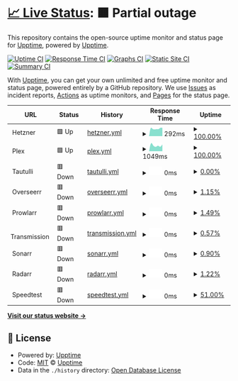 # [📈 Live Status](https://upptime.github.io/upptime): <!--live status--> **🟧 Partial outage**

This repository contains the open-source uptime monitor and status page for [Upptime](https://upptime.js.org), powered by [Upptime](https://github.com/upptime/upptime).

[![Uptime CI](https://github.com/stiefel1234eu/upptime/workflows/Uptime%20CI/badge.svg)](https://github.com/stiefel1234eu/upptime/actions?query=workflow%3A%22Uptime+CI%22)
[![Response Time CI](https://github.com/stiefel1234eu/upptime/workflows/Response%20Time%20CI/badge.svg)](https://github.com/stiefel1234eu/upptime/actions?query=workflow%3A%22Response+Time+CI%22)
[![Graphs CI](https://github.com/stiefel1234eu/upptime/workflows/Graphs%20CI/badge.svg)](https://github.com/stiefel1234eu/upptime/actions?query=workflow%3A%22Graphs+CI%22)
[![Static Site CI](https://github.com/stiefel1234eu/upptime/workflows/Static%20Site%20CI/badge.svg)](https://github.com/stiefel1234eu/upptime/actions?query=workflow%3A%22Static+Site+CI%22)
[![Summary CI](https://github.com/stiefel1234eu/upptime/workflows/Summary%20CI/badge.svg)](https://github.com/stiefel1234eu/upptime/actions?query=workflow%3A%22Summary+CI%22)

With [Upptime](https://upptime.js.org), you can get your own unlimited and free uptime monitor and status page, powered entirely by a GitHub repository. We use [Issues](https://github.com/upptime/upptime/issues) as incident reports, [Actions](https://github.com/stiefel1234eu/upptime/actions) as uptime monitors, and [Pages](https://upptime.github.io/upptime) for the status page.

<!--start: status pages-->
<!-- This summary is generated by Upptime (https://github.com/upptime/upptime) -->
<!-- Do not edit this manually, your changes will be overwritten -->
<!-- prettier-ignore -->
| URL | Status | History | Response Time | Uptime |
| --- | ------ | ------- | ------------- | ------ |
| <img alt="" src="https://icons.duckduckgo.com/ip3/null.ico" height="13"> Hetzner | 🟩 Up | [hetzner.yml](https://github.com/Stiefel1234eu/upptime/commits/HEAD/history/hetzner.yml) | <details><summary><img alt="Response time graph" src="./graphs/hetzner/response-time-week.png" height="20"> 292ms</summary><br><a href="https://stiefel1234eu.github.io/upptime/history/hetzner"><img alt="Response time 292" src="https://img.shields.io/endpoint?url=https%3A%2F%2Fraw.githubusercontent.com%2FStiefel1234eu%2Fupptime%2FHEAD%2Fapi%2Fhetzner%2Fresponse-time.json"></a><br><a href="https://stiefel1234eu.github.io/upptime/history/hetzner"><img alt="24-hour response time 292" src="https://img.shields.io/endpoint?url=https%3A%2F%2Fraw.githubusercontent.com%2FStiefel1234eu%2Fupptime%2FHEAD%2Fapi%2Fhetzner%2Fresponse-time-day.json"></a><br><a href="https://stiefel1234eu.github.io/upptime/history/hetzner"><img alt="7-day response time 292" src="https://img.shields.io/endpoint?url=https%3A%2F%2Fraw.githubusercontent.com%2FStiefel1234eu%2Fupptime%2FHEAD%2Fapi%2Fhetzner%2Fresponse-time-week.json"></a><br><a href="https://stiefel1234eu.github.io/upptime/history/hetzner"><img alt="30-day response time 292" src="https://img.shields.io/endpoint?url=https%3A%2F%2Fraw.githubusercontent.com%2FStiefel1234eu%2Fupptime%2FHEAD%2Fapi%2Fhetzner%2Fresponse-time-month.json"></a><br><a href="https://stiefel1234eu.github.io/upptime/history/hetzner"><img alt="1-year response time 292" src="https://img.shields.io/endpoint?url=https%3A%2F%2Fraw.githubusercontent.com%2FStiefel1234eu%2Fupptime%2FHEAD%2Fapi%2Fhetzner%2Fresponse-time-year.json"></a></details> | <details><summary><a href="https://stiefel1234eu.github.io/upptime/history/hetzner">100.00%</a></summary><a href="https://stiefel1234eu.github.io/upptime/history/hetzner"><img alt="All-time uptime 100.00%" src="https://img.shields.io/endpoint?url=https%3A%2F%2Fraw.githubusercontent.com%2FStiefel1234eu%2Fupptime%2FHEAD%2Fapi%2Fhetzner%2Fuptime.json"></a><br><a href="https://stiefel1234eu.github.io/upptime/history/hetzner"><img alt="24-hour uptime 100.00%" src="https://img.shields.io/endpoint?url=https%3A%2F%2Fraw.githubusercontent.com%2FStiefel1234eu%2Fupptime%2FHEAD%2Fapi%2Fhetzner%2Fuptime-day.json"></a><br><a href="https://stiefel1234eu.github.io/upptime/history/hetzner"><img alt="7-day uptime 100.00%" src="https://img.shields.io/endpoint?url=https%3A%2F%2Fraw.githubusercontent.com%2FStiefel1234eu%2Fupptime%2FHEAD%2Fapi%2Fhetzner%2Fuptime-week.json"></a><br><a href="https://stiefel1234eu.github.io/upptime/history/hetzner"><img alt="30-day uptime 100.00%" src="https://img.shields.io/endpoint?url=https%3A%2F%2Fraw.githubusercontent.com%2FStiefel1234eu%2Fupptime%2FHEAD%2Fapi%2Fhetzner%2Fuptime-month.json"></a><br><a href="https://stiefel1234eu.github.io/upptime/history/hetzner"><img alt="1-year uptime 100.00%" src="https://img.shields.io/endpoint?url=https%3A%2F%2Fraw.githubusercontent.com%2FStiefel1234eu%2Fupptime%2FHEAD%2Fapi%2Fhetzner%2Fuptime-year.json"></a></details>
| <img alt="" src="https://icons.duckduckgo.com/ip3/null.ico" height="13"> Plex | 🟩 Up | [plex.yml](https://github.com/Stiefel1234eu/upptime/commits/HEAD/history/plex.yml) | <details><summary><img alt="Response time graph" src="./graphs/plex/response-time-week.png" height="20"> 1049ms</summary><br><a href="https://stiefel1234eu.github.io/upptime/history/plex"><img alt="Response time 1049" src="https://img.shields.io/endpoint?url=https%3A%2F%2Fraw.githubusercontent.com%2FStiefel1234eu%2Fupptime%2FHEAD%2Fapi%2Fplex%2Fresponse-time.json"></a><br><a href="https://stiefel1234eu.github.io/upptime/history/plex"><img alt="24-hour response time 1049" src="https://img.shields.io/endpoint?url=https%3A%2F%2Fraw.githubusercontent.com%2FStiefel1234eu%2Fupptime%2FHEAD%2Fapi%2Fplex%2Fresponse-time-day.json"></a><br><a href="https://stiefel1234eu.github.io/upptime/history/plex"><img alt="7-day response time 1049" src="https://img.shields.io/endpoint?url=https%3A%2F%2Fraw.githubusercontent.com%2FStiefel1234eu%2Fupptime%2FHEAD%2Fapi%2Fplex%2Fresponse-time-week.json"></a><br><a href="https://stiefel1234eu.github.io/upptime/history/plex"><img alt="30-day response time 1049" src="https://img.shields.io/endpoint?url=https%3A%2F%2Fraw.githubusercontent.com%2FStiefel1234eu%2Fupptime%2FHEAD%2Fapi%2Fplex%2Fresponse-time-month.json"></a><br><a href="https://stiefel1234eu.github.io/upptime/history/plex"><img alt="1-year response time 1049" src="https://img.shields.io/endpoint?url=https%3A%2F%2Fraw.githubusercontent.com%2FStiefel1234eu%2Fupptime%2FHEAD%2Fapi%2Fplex%2Fresponse-time-year.json"></a></details> | <details><summary><a href="https://stiefel1234eu.github.io/upptime/history/plex">100.00%</a></summary><a href="https://stiefel1234eu.github.io/upptime/history/plex"><img alt="All-time uptime 100.00%" src="https://img.shields.io/endpoint?url=https%3A%2F%2Fraw.githubusercontent.com%2FStiefel1234eu%2Fupptime%2FHEAD%2Fapi%2Fplex%2Fuptime.json"></a><br><a href="https://stiefel1234eu.github.io/upptime/history/plex"><img alt="24-hour uptime 100.00%" src="https://img.shields.io/endpoint?url=https%3A%2F%2Fraw.githubusercontent.com%2FStiefel1234eu%2Fupptime%2FHEAD%2Fapi%2Fplex%2Fuptime-day.json"></a><br><a href="https://stiefel1234eu.github.io/upptime/history/plex"><img alt="7-day uptime 100.00%" src="https://img.shields.io/endpoint?url=https%3A%2F%2Fraw.githubusercontent.com%2FStiefel1234eu%2Fupptime%2FHEAD%2Fapi%2Fplex%2Fuptime-week.json"></a><br><a href="https://stiefel1234eu.github.io/upptime/history/plex"><img alt="30-day uptime 100.00%" src="https://img.shields.io/endpoint?url=https%3A%2F%2Fraw.githubusercontent.com%2FStiefel1234eu%2Fupptime%2FHEAD%2Fapi%2Fplex%2Fuptime-month.json"></a><br><a href="https://stiefel1234eu.github.io/upptime/history/plex"><img alt="1-year uptime 100.00%" src="https://img.shields.io/endpoint?url=https%3A%2F%2Fraw.githubusercontent.com%2FStiefel1234eu%2Fupptime%2FHEAD%2Fapi%2Fplex%2Fuptime-year.json"></a></details>
| <img alt="" src="https://icons.duckduckgo.com/ip3/null.ico" height="13"> Tautulli | 🟥 Down | [tautulli.yml](https://github.com/Stiefel1234eu/upptime/commits/HEAD/history/tautulli.yml) | <details><summary><img alt="Response time graph" src="./graphs/tautulli/response-time-week.png" height="20"> 0ms</summary><br><a href="https://stiefel1234eu.github.io/upptime/history/tautulli"><img alt="Response time 0" src="https://img.shields.io/endpoint?url=https%3A%2F%2Fraw.githubusercontent.com%2FStiefel1234eu%2Fupptime%2FHEAD%2Fapi%2Ftautulli%2Fresponse-time.json"></a><br><a href="https://stiefel1234eu.github.io/upptime/history/tautulli"><img alt="24-hour response time 0" src="https://img.shields.io/endpoint?url=https%3A%2F%2Fraw.githubusercontent.com%2FStiefel1234eu%2Fupptime%2FHEAD%2Fapi%2Ftautulli%2Fresponse-time-day.json"></a><br><a href="https://stiefel1234eu.github.io/upptime/history/tautulli"><img alt="7-day response time 0" src="https://img.shields.io/endpoint?url=https%3A%2F%2Fraw.githubusercontent.com%2FStiefel1234eu%2Fupptime%2FHEAD%2Fapi%2Ftautulli%2Fresponse-time-week.json"></a><br><a href="https://stiefel1234eu.github.io/upptime/history/tautulli"><img alt="30-day response time 0" src="https://img.shields.io/endpoint?url=https%3A%2F%2Fraw.githubusercontent.com%2FStiefel1234eu%2Fupptime%2FHEAD%2Fapi%2Ftautulli%2Fresponse-time-month.json"></a><br><a href="https://stiefel1234eu.github.io/upptime/history/tautulli"><img alt="1-year response time 0" src="https://img.shields.io/endpoint?url=https%3A%2F%2Fraw.githubusercontent.com%2FStiefel1234eu%2Fupptime%2FHEAD%2Fapi%2Ftautulli%2Fresponse-time-year.json"></a></details> | <details><summary><a href="https://stiefel1234eu.github.io/upptime/history/tautulli">0.00%</a></summary><a href="https://stiefel1234eu.github.io/upptime/history/tautulli"><img alt="All-time uptime 0.00%" src="https://img.shields.io/endpoint?url=https%3A%2F%2Fraw.githubusercontent.com%2FStiefel1234eu%2Fupptime%2FHEAD%2Fapi%2Ftautulli%2Fuptime.json"></a><br><a href="https://stiefel1234eu.github.io/upptime/history/tautulli"><img alt="24-hour uptime 0.00%" src="https://img.shields.io/endpoint?url=https%3A%2F%2Fraw.githubusercontent.com%2FStiefel1234eu%2Fupptime%2FHEAD%2Fapi%2Ftautulli%2Fuptime-day.json"></a><br><a href="https://stiefel1234eu.github.io/upptime/history/tautulli"><img alt="7-day uptime 0.00%" src="https://img.shields.io/endpoint?url=https%3A%2F%2Fraw.githubusercontent.com%2FStiefel1234eu%2Fupptime%2FHEAD%2Fapi%2Ftautulli%2Fuptime-week.json"></a><br><a href="https://stiefel1234eu.github.io/upptime/history/tautulli"><img alt="30-day uptime 0.00%" src="https://img.shields.io/endpoint?url=https%3A%2F%2Fraw.githubusercontent.com%2FStiefel1234eu%2Fupptime%2FHEAD%2Fapi%2Ftautulli%2Fuptime-month.json"></a><br><a href="https://stiefel1234eu.github.io/upptime/history/tautulli"><img alt="1-year uptime 0.00%" src="https://img.shields.io/endpoint?url=https%3A%2F%2Fraw.githubusercontent.com%2FStiefel1234eu%2Fupptime%2FHEAD%2Fapi%2Ftautulli%2Fuptime-year.json"></a></details>
| <img alt="" src="https://icons.duckduckgo.com/ip3/null.ico" height="13"> Overseerr | 🟥 Down | [overseerr.yml](https://github.com/Stiefel1234eu/upptime/commits/HEAD/history/overseerr.yml) | <details><summary><img alt="Response time graph" src="./graphs/overseerr/response-time-week.png" height="20"> 0ms</summary><br><a href="https://stiefel1234eu.github.io/upptime/history/overseerr"><img alt="Response time 0" src="https://img.shields.io/endpoint?url=https%3A%2F%2Fraw.githubusercontent.com%2FStiefel1234eu%2Fupptime%2FHEAD%2Fapi%2Foverseerr%2Fresponse-time.json"></a><br><a href="https://stiefel1234eu.github.io/upptime/history/overseerr"><img alt="24-hour response time 0" src="https://img.shields.io/endpoint?url=https%3A%2F%2Fraw.githubusercontent.com%2FStiefel1234eu%2Fupptime%2FHEAD%2Fapi%2Foverseerr%2Fresponse-time-day.json"></a><br><a href="https://stiefel1234eu.github.io/upptime/history/overseerr"><img alt="7-day response time 0" src="https://img.shields.io/endpoint?url=https%3A%2F%2Fraw.githubusercontent.com%2FStiefel1234eu%2Fupptime%2FHEAD%2Fapi%2Foverseerr%2Fresponse-time-week.json"></a><br><a href="https://stiefel1234eu.github.io/upptime/history/overseerr"><img alt="30-day response time 0" src="https://img.shields.io/endpoint?url=https%3A%2F%2Fraw.githubusercontent.com%2FStiefel1234eu%2Fupptime%2FHEAD%2Fapi%2Foverseerr%2Fresponse-time-month.json"></a><br><a href="https://stiefel1234eu.github.io/upptime/history/overseerr"><img alt="1-year response time 0" src="https://img.shields.io/endpoint?url=https%3A%2F%2Fraw.githubusercontent.com%2FStiefel1234eu%2Fupptime%2FHEAD%2Fapi%2Foverseerr%2Fresponse-time-year.json"></a></details> | <details><summary><a href="https://stiefel1234eu.github.io/upptime/history/overseerr">1.15%</a></summary><a href="https://stiefel1234eu.github.io/upptime/history/overseerr"><img alt="All-time uptime 1.15%" src="https://img.shields.io/endpoint?url=https%3A%2F%2Fraw.githubusercontent.com%2FStiefel1234eu%2Fupptime%2FHEAD%2Fapi%2Foverseerr%2Fuptime.json"></a><br><a href="https://stiefel1234eu.github.io/upptime/history/overseerr"><img alt="24-hour uptime 1.15%" src="https://img.shields.io/endpoint?url=https%3A%2F%2Fraw.githubusercontent.com%2FStiefel1234eu%2Fupptime%2FHEAD%2Fapi%2Foverseerr%2Fuptime-day.json"></a><br><a href="https://stiefel1234eu.github.io/upptime/history/overseerr"><img alt="7-day uptime 1.15%" src="https://img.shields.io/endpoint?url=https%3A%2F%2Fraw.githubusercontent.com%2FStiefel1234eu%2Fupptime%2FHEAD%2Fapi%2Foverseerr%2Fuptime-week.json"></a><br><a href="https://stiefel1234eu.github.io/upptime/history/overseerr"><img alt="30-day uptime 1.15%" src="https://img.shields.io/endpoint?url=https%3A%2F%2Fraw.githubusercontent.com%2FStiefel1234eu%2Fupptime%2FHEAD%2Fapi%2Foverseerr%2Fuptime-month.json"></a><br><a href="https://stiefel1234eu.github.io/upptime/history/overseerr"><img alt="1-year uptime 1.15%" src="https://img.shields.io/endpoint?url=https%3A%2F%2Fraw.githubusercontent.com%2FStiefel1234eu%2Fupptime%2FHEAD%2Fapi%2Foverseerr%2Fuptime-year.json"></a></details>
| <img alt="" src="https://icons.duckduckgo.com/ip3/null.ico" height="13"> Prowlarr | 🟥 Down | [prowlarr.yml](https://github.com/Stiefel1234eu/upptime/commits/HEAD/history/prowlarr.yml) | <details><summary><img alt="Response time graph" src="./graphs/prowlarr/response-time-week.png" height="20"> 0ms</summary><br><a href="https://stiefel1234eu.github.io/upptime/history/prowlarr"><img alt="Response time 0" src="https://img.shields.io/endpoint?url=https%3A%2F%2Fraw.githubusercontent.com%2FStiefel1234eu%2Fupptime%2FHEAD%2Fapi%2Fprowlarr%2Fresponse-time.json"></a><br><a href="https://stiefel1234eu.github.io/upptime/history/prowlarr"><img alt="24-hour response time 0" src="https://img.shields.io/endpoint?url=https%3A%2F%2Fraw.githubusercontent.com%2FStiefel1234eu%2Fupptime%2FHEAD%2Fapi%2Fprowlarr%2Fresponse-time-day.json"></a><br><a href="https://stiefel1234eu.github.io/upptime/history/prowlarr"><img alt="7-day response time 0" src="https://img.shields.io/endpoint?url=https%3A%2F%2Fraw.githubusercontent.com%2FStiefel1234eu%2Fupptime%2FHEAD%2Fapi%2Fprowlarr%2Fresponse-time-week.json"></a><br><a href="https://stiefel1234eu.github.io/upptime/history/prowlarr"><img alt="30-day response time 0" src="https://img.shields.io/endpoint?url=https%3A%2F%2Fraw.githubusercontent.com%2FStiefel1234eu%2Fupptime%2FHEAD%2Fapi%2Fprowlarr%2Fresponse-time-month.json"></a><br><a href="https://stiefel1234eu.github.io/upptime/history/prowlarr"><img alt="1-year response time 0" src="https://img.shields.io/endpoint?url=https%3A%2F%2Fraw.githubusercontent.com%2FStiefel1234eu%2Fupptime%2FHEAD%2Fapi%2Fprowlarr%2Fresponse-time-year.json"></a></details> | <details><summary><a href="https://stiefel1234eu.github.io/upptime/history/prowlarr">1.49%</a></summary><a href="https://stiefel1234eu.github.io/upptime/history/prowlarr"><img alt="All-time uptime 1.49%" src="https://img.shields.io/endpoint?url=https%3A%2F%2Fraw.githubusercontent.com%2FStiefel1234eu%2Fupptime%2FHEAD%2Fapi%2Fprowlarr%2Fuptime.json"></a><br><a href="https://stiefel1234eu.github.io/upptime/history/prowlarr"><img alt="24-hour uptime 1.49%" src="https://img.shields.io/endpoint?url=https%3A%2F%2Fraw.githubusercontent.com%2FStiefel1234eu%2Fupptime%2FHEAD%2Fapi%2Fprowlarr%2Fuptime-day.json"></a><br><a href="https://stiefel1234eu.github.io/upptime/history/prowlarr"><img alt="7-day uptime 1.49%" src="https://img.shields.io/endpoint?url=https%3A%2F%2Fraw.githubusercontent.com%2FStiefel1234eu%2Fupptime%2FHEAD%2Fapi%2Fprowlarr%2Fuptime-week.json"></a><br><a href="https://stiefel1234eu.github.io/upptime/history/prowlarr"><img alt="30-day uptime 1.49%" src="https://img.shields.io/endpoint?url=https%3A%2F%2Fraw.githubusercontent.com%2FStiefel1234eu%2Fupptime%2FHEAD%2Fapi%2Fprowlarr%2Fuptime-month.json"></a><br><a href="https://stiefel1234eu.github.io/upptime/history/prowlarr"><img alt="1-year uptime 1.49%" src="https://img.shields.io/endpoint?url=https%3A%2F%2Fraw.githubusercontent.com%2FStiefel1234eu%2Fupptime%2FHEAD%2Fapi%2Fprowlarr%2Fuptime-year.json"></a></details>
| <img alt="" src="https://icons.duckduckgo.com/ip3/null.ico" height="13"> Transmission | 🟥 Down | [transmission.yml](https://github.com/Stiefel1234eu/upptime/commits/HEAD/history/transmission.yml) | <details><summary><img alt="Response time graph" src="./graphs/transmission/response-time-week.png" height="20"> 0ms</summary><br><a href="https://stiefel1234eu.github.io/upptime/history/transmission"><img alt="Response time 0" src="https://img.shields.io/endpoint?url=https%3A%2F%2Fraw.githubusercontent.com%2FStiefel1234eu%2Fupptime%2FHEAD%2Fapi%2Ftransmission%2Fresponse-time.json"></a><br><a href="https://stiefel1234eu.github.io/upptime/history/transmission"><img alt="24-hour response time 0" src="https://img.shields.io/endpoint?url=https%3A%2F%2Fraw.githubusercontent.com%2FStiefel1234eu%2Fupptime%2FHEAD%2Fapi%2Ftransmission%2Fresponse-time-day.json"></a><br><a href="https://stiefel1234eu.github.io/upptime/history/transmission"><img alt="7-day response time 0" src="https://img.shields.io/endpoint?url=https%3A%2F%2Fraw.githubusercontent.com%2FStiefel1234eu%2Fupptime%2FHEAD%2Fapi%2Ftransmission%2Fresponse-time-week.json"></a><br><a href="https://stiefel1234eu.github.io/upptime/history/transmission"><img alt="30-day response time 0" src="https://img.shields.io/endpoint?url=https%3A%2F%2Fraw.githubusercontent.com%2FStiefel1234eu%2Fupptime%2FHEAD%2Fapi%2Ftransmission%2Fresponse-time-month.json"></a><br><a href="https://stiefel1234eu.github.io/upptime/history/transmission"><img alt="1-year response time 0" src="https://img.shields.io/endpoint?url=https%3A%2F%2Fraw.githubusercontent.com%2FStiefel1234eu%2Fupptime%2FHEAD%2Fapi%2Ftransmission%2Fresponse-time-year.json"></a></details> | <details><summary><a href="https://stiefel1234eu.github.io/upptime/history/transmission">0.57%</a></summary><a href="https://stiefel1234eu.github.io/upptime/history/transmission"><img alt="All-time uptime 0.57%" src="https://img.shields.io/endpoint?url=https%3A%2F%2Fraw.githubusercontent.com%2FStiefel1234eu%2Fupptime%2FHEAD%2Fapi%2Ftransmission%2Fuptime.json"></a><br><a href="https://stiefel1234eu.github.io/upptime/history/transmission"><img alt="24-hour uptime 0.57%" src="https://img.shields.io/endpoint?url=https%3A%2F%2Fraw.githubusercontent.com%2FStiefel1234eu%2Fupptime%2FHEAD%2Fapi%2Ftransmission%2Fuptime-day.json"></a><br><a href="https://stiefel1234eu.github.io/upptime/history/transmission"><img alt="7-day uptime 0.57%" src="https://img.shields.io/endpoint?url=https%3A%2F%2Fraw.githubusercontent.com%2FStiefel1234eu%2Fupptime%2FHEAD%2Fapi%2Ftransmission%2Fuptime-week.json"></a><br><a href="https://stiefel1234eu.github.io/upptime/history/transmission"><img alt="30-day uptime 0.57%" src="https://img.shields.io/endpoint?url=https%3A%2F%2Fraw.githubusercontent.com%2FStiefel1234eu%2Fupptime%2FHEAD%2Fapi%2Ftransmission%2Fuptime-month.json"></a><br><a href="https://stiefel1234eu.github.io/upptime/history/transmission"><img alt="1-year uptime 0.57%" src="https://img.shields.io/endpoint?url=https%3A%2F%2Fraw.githubusercontent.com%2FStiefel1234eu%2Fupptime%2FHEAD%2Fapi%2Ftransmission%2Fuptime-year.json"></a></details>
| <img alt="" src="https://icons.duckduckgo.com/ip3/null.ico" height="13"> Sonarr | 🟥 Down | [sonarr.yml](https://github.com/Stiefel1234eu/upptime/commits/HEAD/history/sonarr.yml) | <details><summary><img alt="Response time graph" src="./graphs/sonarr/response-time-week.png" height="20"> 0ms</summary><br><a href="https://stiefel1234eu.github.io/upptime/history/sonarr"><img alt="Response time 0" src="https://img.shields.io/endpoint?url=https%3A%2F%2Fraw.githubusercontent.com%2FStiefel1234eu%2Fupptime%2FHEAD%2Fapi%2Fsonarr%2Fresponse-time.json"></a><br><a href="https://stiefel1234eu.github.io/upptime/history/sonarr"><img alt="24-hour response time 0" src="https://img.shields.io/endpoint?url=https%3A%2F%2Fraw.githubusercontent.com%2FStiefel1234eu%2Fupptime%2FHEAD%2Fapi%2Fsonarr%2Fresponse-time-day.json"></a><br><a href="https://stiefel1234eu.github.io/upptime/history/sonarr"><img alt="7-day response time 0" src="https://img.shields.io/endpoint?url=https%3A%2F%2Fraw.githubusercontent.com%2FStiefel1234eu%2Fupptime%2FHEAD%2Fapi%2Fsonarr%2Fresponse-time-week.json"></a><br><a href="https://stiefel1234eu.github.io/upptime/history/sonarr"><img alt="30-day response time 0" src="https://img.shields.io/endpoint?url=https%3A%2F%2Fraw.githubusercontent.com%2FStiefel1234eu%2Fupptime%2FHEAD%2Fapi%2Fsonarr%2Fresponse-time-month.json"></a><br><a href="https://stiefel1234eu.github.io/upptime/history/sonarr"><img alt="1-year response time 0" src="https://img.shields.io/endpoint?url=https%3A%2F%2Fraw.githubusercontent.com%2FStiefel1234eu%2Fupptime%2FHEAD%2Fapi%2Fsonarr%2Fresponse-time-year.json"></a></details> | <details><summary><a href="https://stiefel1234eu.github.io/upptime/history/sonarr">0.90%</a></summary><a href="https://stiefel1234eu.github.io/upptime/history/sonarr"><img alt="All-time uptime 0.90%" src="https://img.shields.io/endpoint?url=https%3A%2F%2Fraw.githubusercontent.com%2FStiefel1234eu%2Fupptime%2FHEAD%2Fapi%2Fsonarr%2Fuptime.json"></a><br><a href="https://stiefel1234eu.github.io/upptime/history/sonarr"><img alt="24-hour uptime 0.90%" src="https://img.shields.io/endpoint?url=https%3A%2F%2Fraw.githubusercontent.com%2FStiefel1234eu%2Fupptime%2FHEAD%2Fapi%2Fsonarr%2Fuptime-day.json"></a><br><a href="https://stiefel1234eu.github.io/upptime/history/sonarr"><img alt="7-day uptime 0.90%" src="https://img.shields.io/endpoint?url=https%3A%2F%2Fraw.githubusercontent.com%2FStiefel1234eu%2Fupptime%2FHEAD%2Fapi%2Fsonarr%2Fuptime-week.json"></a><br><a href="https://stiefel1234eu.github.io/upptime/history/sonarr"><img alt="30-day uptime 0.90%" src="https://img.shields.io/endpoint?url=https%3A%2F%2Fraw.githubusercontent.com%2FStiefel1234eu%2Fupptime%2FHEAD%2Fapi%2Fsonarr%2Fuptime-month.json"></a><br><a href="https://stiefel1234eu.github.io/upptime/history/sonarr"><img alt="1-year uptime 0.90%" src="https://img.shields.io/endpoint?url=https%3A%2F%2Fraw.githubusercontent.com%2FStiefel1234eu%2Fupptime%2FHEAD%2Fapi%2Fsonarr%2Fuptime-year.json"></a></details>
| <img alt="" src="https://icons.duckduckgo.com/ip3/null.ico" height="13"> Radarr | 🟥 Down | [radarr.yml](https://github.com/Stiefel1234eu/upptime/commits/HEAD/history/radarr.yml) | <details><summary><img alt="Response time graph" src="./graphs/radarr/response-time-week.png" height="20"> 0ms</summary><br><a href="https://stiefel1234eu.github.io/upptime/history/radarr"><img alt="Response time 0" src="https://img.shields.io/endpoint?url=https%3A%2F%2Fraw.githubusercontent.com%2FStiefel1234eu%2Fupptime%2FHEAD%2Fapi%2Fradarr%2Fresponse-time.json"></a><br><a href="https://stiefel1234eu.github.io/upptime/history/radarr"><img alt="24-hour response time 0" src="https://img.shields.io/endpoint?url=https%3A%2F%2Fraw.githubusercontent.com%2FStiefel1234eu%2Fupptime%2FHEAD%2Fapi%2Fradarr%2Fresponse-time-day.json"></a><br><a href="https://stiefel1234eu.github.io/upptime/history/radarr"><img alt="7-day response time 0" src="https://img.shields.io/endpoint?url=https%3A%2F%2Fraw.githubusercontent.com%2FStiefel1234eu%2Fupptime%2FHEAD%2Fapi%2Fradarr%2Fresponse-time-week.json"></a><br><a href="https://stiefel1234eu.github.io/upptime/history/radarr"><img alt="30-day response time 0" src="https://img.shields.io/endpoint?url=https%3A%2F%2Fraw.githubusercontent.com%2FStiefel1234eu%2Fupptime%2FHEAD%2Fapi%2Fradarr%2Fresponse-time-month.json"></a><br><a href="https://stiefel1234eu.github.io/upptime/history/radarr"><img alt="1-year response time 0" src="https://img.shields.io/endpoint?url=https%3A%2F%2Fraw.githubusercontent.com%2FStiefel1234eu%2Fupptime%2FHEAD%2Fapi%2Fradarr%2Fresponse-time-year.json"></a></details> | <details><summary><a href="https://stiefel1234eu.github.io/upptime/history/radarr">1.22%</a></summary><a href="https://stiefel1234eu.github.io/upptime/history/radarr"><img alt="All-time uptime 1.22%" src="https://img.shields.io/endpoint?url=https%3A%2F%2Fraw.githubusercontent.com%2FStiefel1234eu%2Fupptime%2FHEAD%2Fapi%2Fradarr%2Fuptime.json"></a><br><a href="https://stiefel1234eu.github.io/upptime/history/radarr"><img alt="24-hour uptime 1.22%" src="https://img.shields.io/endpoint?url=https%3A%2F%2Fraw.githubusercontent.com%2FStiefel1234eu%2Fupptime%2FHEAD%2Fapi%2Fradarr%2Fuptime-day.json"></a><br><a href="https://stiefel1234eu.github.io/upptime/history/radarr"><img alt="7-day uptime 1.22%" src="https://img.shields.io/endpoint?url=https%3A%2F%2Fraw.githubusercontent.com%2FStiefel1234eu%2Fupptime%2FHEAD%2Fapi%2Fradarr%2Fuptime-week.json"></a><br><a href="https://stiefel1234eu.github.io/upptime/history/radarr"><img alt="30-day uptime 1.22%" src="https://img.shields.io/endpoint?url=https%3A%2F%2Fraw.githubusercontent.com%2FStiefel1234eu%2Fupptime%2FHEAD%2Fapi%2Fradarr%2Fuptime-month.json"></a><br><a href="https://stiefel1234eu.github.io/upptime/history/radarr"><img alt="1-year uptime 1.22%" src="https://img.shields.io/endpoint?url=https%3A%2F%2Fraw.githubusercontent.com%2FStiefel1234eu%2Fupptime%2FHEAD%2Fapi%2Fradarr%2Fuptime-year.json"></a></details>
| <img alt="" src="https://icons.duckduckgo.com/ip3/null.ico" height="13"> Speedtest | 🟥 Down | [speedtest.yml](https://github.com/Stiefel1234eu/upptime/commits/HEAD/history/speedtest.yml) | <details><summary><img alt="Response time graph" src="./graphs/speedtest/response-time-week.png" height="20"> 0ms</summary><br><a href="https://stiefel1234eu.github.io/upptime/history/speedtest"><img alt="Response time 0" src="https://img.shields.io/endpoint?url=https%3A%2F%2Fraw.githubusercontent.com%2FStiefel1234eu%2Fupptime%2FHEAD%2Fapi%2Fspeedtest%2Fresponse-time.json"></a><br><a href="https://stiefel1234eu.github.io/upptime/history/speedtest"><img alt="24-hour response time 0" src="https://img.shields.io/endpoint?url=https%3A%2F%2Fraw.githubusercontent.com%2FStiefel1234eu%2Fupptime%2FHEAD%2Fapi%2Fspeedtest%2Fresponse-time-day.json"></a><br><a href="https://stiefel1234eu.github.io/upptime/history/speedtest"><img alt="7-day response time 0" src="https://img.shields.io/endpoint?url=https%3A%2F%2Fraw.githubusercontent.com%2FStiefel1234eu%2Fupptime%2FHEAD%2Fapi%2Fspeedtest%2Fresponse-time-week.json"></a><br><a href="https://stiefel1234eu.github.io/upptime/history/speedtest"><img alt="30-day response time 0" src="https://img.shields.io/endpoint?url=https%3A%2F%2Fraw.githubusercontent.com%2FStiefel1234eu%2Fupptime%2FHEAD%2Fapi%2Fspeedtest%2Fresponse-time-month.json"></a><br><a href="https://stiefel1234eu.github.io/upptime/history/speedtest"><img alt="1-year response time 0" src="https://img.shields.io/endpoint?url=https%3A%2F%2Fraw.githubusercontent.com%2FStiefel1234eu%2Fupptime%2FHEAD%2Fapi%2Fspeedtest%2Fresponse-time-year.json"></a></details> | <details><summary><a href="https://stiefel1234eu.github.io/upptime/history/speedtest">51.00%</a></summary><a href="https://stiefel1234eu.github.io/upptime/history/speedtest"><img alt="All-time uptime 51.00%" src="https://img.shields.io/endpoint?url=https%3A%2F%2Fraw.githubusercontent.com%2FStiefel1234eu%2Fupptime%2FHEAD%2Fapi%2Fspeedtest%2Fuptime.json"></a><br><a href="https://stiefel1234eu.github.io/upptime/history/speedtest"><img alt="24-hour uptime 51.00%" src="https://img.shields.io/endpoint?url=https%3A%2F%2Fraw.githubusercontent.com%2FStiefel1234eu%2Fupptime%2FHEAD%2Fapi%2Fspeedtest%2Fuptime-day.json"></a><br><a href="https://stiefel1234eu.github.io/upptime/history/speedtest"><img alt="7-day uptime 51.00%" src="https://img.shields.io/endpoint?url=https%3A%2F%2Fraw.githubusercontent.com%2FStiefel1234eu%2Fupptime%2FHEAD%2Fapi%2Fspeedtest%2Fuptime-week.json"></a><br><a href="https://stiefel1234eu.github.io/upptime/history/speedtest"><img alt="30-day uptime 51.00%" src="https://img.shields.io/endpoint?url=https%3A%2F%2Fraw.githubusercontent.com%2FStiefel1234eu%2Fupptime%2FHEAD%2Fapi%2Fspeedtest%2Fuptime-month.json"></a><br><a href="https://stiefel1234eu.github.io/upptime/history/speedtest"><img alt="1-year uptime 51.00%" src="https://img.shields.io/endpoint?url=https%3A%2F%2Fraw.githubusercontent.com%2FStiefel1234eu%2Fupptime%2FHEAD%2Fapi%2Fspeedtest%2Fuptime-year.json"></a></details>

<!--end: status pages-->

[**Visit our status website →**](https://upptime.github.io/upptime)

## 📄 License

- Powered by: [Upptime](https://github.com/upptime/upptime)
- Code: [MIT](./LICENSE) © [Upptime](https://upptime.js.org)
- Data in the `./history` directory: [Open Database License](https://opendatacommons.org/licenses/odbl/1-0/)

